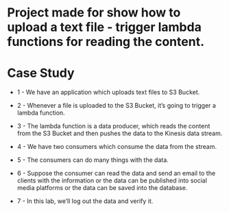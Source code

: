 
# Project made for show how to upload a text file - trigger lambda functions for reading the content.
# Case Study

* 1 - We have an application which uploads text files to S3 Bucket.

* 2 - Whenever a file is uploaded to the S3 Bucket, it’s going to trigger a lambda function.

* 3 - The lambda function is a data producer, which reads the content from the S3 Bucket and then pushes the data to the Kinesis data stream.

* 4 - We have two consumers which consume the data from the stream.

* 5 - The consumers can do many things with the data.

* 6 - Suppose the consumer can read the data and send an email to the clients with the information or the data can be published into social media platforms or the data can be saved into the database.

* 7 - In this lab, we’ll log out the data and verify it.
